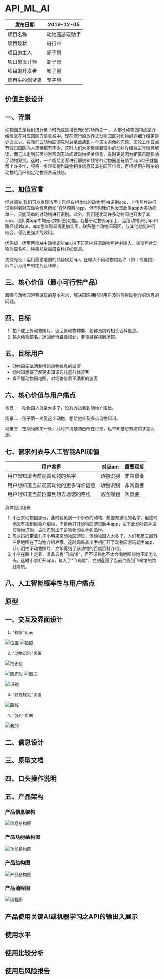 # API_ML_AI
 |  发布日期 | 2019-12-05 |
 | -- | -- |
 |  项目名称 | 动物园游玩助手 |
 |  项目现状 | 进行中 |
 |  项目的主人 | 邹子惠 |
 |  项目的设计师 | 邹子惠 |
 |  项目的开发者 | 邹子惠 |
 |  项目头的测试者 | 邹子惠 |
 
## 价值主张设计 
## 一、背景
动物园总是我们进行亲子时光或是增长知识的场所之一 ，大部分动物园特点是介绍信息在对应园区的信息栏中，现在流行的放养式动物园区对动物的详细介绍更是少之又少。在我们去动物园游玩时总是会遇到一个无法避免的问题。无论工作日或节假日园区内人流量都有不少，这时人们大多聚集到较小的动物介绍栏进行信息解读，而无法走到前面的游客则无法阅读动物相关信息，有时更是因为距离问题影响了动物观赏。这时，一个能给游客进行解说和领导的动物园游玩助手app似乎就能帮上许多忙，只需一步轻松得到动物相关信息及其在园区位置，再根据用户所拍的动物给用户制定动物园游玩线路。

## 二、加值宣言
经过调查,我们可以发现市面上已经有相类似的动物/昆虫识别app，上传照片进行识别得到对应动物信息例如“自然观察”app。但同时我们也发现此类app大多功能单一，只能简单的对动物进行识别。此外，我们还发现许多动物园也开发了其app，但此类app中均无动物识别功能。若基于动物园app上，运用动物识别api和路径规划api，app整体则显得更加实用，联系整个动物园园区，与其他功能进行结合，得到更强大的效用。

优先级：运用百度AI中动物识别api,拍下园区内任意动物照片并输入，输出照片动物对应名称、种类以及百度百科详细信息。

次优先级：运用高德地图的路径规划api，在输入不同动物馆名称（如：熊猫馆）后显示为用户制定到达线路。

## 三、核心价值（最小可行性产品）
着眼与动物园游客游玩的基本需求，解决园区拥挤时用户及时获得动物介绍信息的问题。

## 四、目标
1. 拍下或上传动物照片，返回该动物种类、名称及跳转相关百科信息。
2. 输入动物馆名，返回步行路径规划，带领游客找到场馆。

## 五、目标用户
* 动物园无法清楚得到动物信息的游客
* 动物园想要了解更多知识的儿童群体游客
* 看不懂动物园地图，对场馆位置不清晰的游客

## 六、核心价值与用户痛点
场景一：动物园人流量太多了，没有办法看到动物介绍栏。

场景二：孩子第一次见这个动物，想给他普及多点动物知识。

场景三：在动物园某一处，此时不清楚自己所在位置，也不知道想去场馆该怎么走。

## 七、需求列表与人工智能API加值
| 用户案例	| 对应api	| 重要程度 |
| -- | -- | -- |
| 用户想知道当前观赏动物的名字 	| 动物识别 	| 非常重要 |
| 用户想知道当前观赏动物的更多详细信息	| 动物识别	| 非常重要 |
| 用户想知道当前位置到想去场馆的路线| 路径规划 | 次重要 |

具体应用场景
1. 小王来动物园游玩，此时他见到一个新奇的动物，想要知道他的名字，但这时他没有找到动物介绍栏，于是他打开动物园游玩助手app，拍下此动物照片进行动物识别，自动识别出了该动物的名字和品种。
2. 周末妈妈带着儿子小明来来动物园游玩，但动物园人太多了，人们都里三层外三层地围在了动物介绍栏旁。这时妈妈拿出手机打开了动物园游玩助手app，让小明拍下动物照片，立即得到了该动物的百度百科介绍。
3. 小李在路上走着，准备去找“飞鸟馆”，但不识路也不太会看地图的她不知怎么去。这时小李打开app，输入了“飞鸟馆”，立刻返回了当前位置到飞鸟馆的路线导航。

## 八、人工智能概率性与用户痛点

## 原型
## 一、交互及界面设计
1. “权限”页面

![位置](https://images.gitee.com/uploads/images/2019/1208/225247_0ef8d29d_1648195.png "382c252ddc3d8938e0ff3b72b429d07.png")
![拍照](https://images.gitee.com/uploads/images/2019/1208/225307_dc87aa8c_1648195.png "cbcfdc80d2cd037bdc12b83536d7bec.png")

2. “动物识别”页面

![拍识别](https://images.gitee.com/uploads/images/2019/1208/225323_7bfdfd56_1648195.png "7ac4bbdbaa85b3120fe7448e7aba419.png")

![图识别](https://images.gitee.com/uploads/images/2019/1208/225342_0e38691e_1648195.png "59855be1a65398e169a8757cce0512c.png")
![图库](https://images.gitee.com/uploads/images/2019/1208/225353_ae9e671d_1648195.png "62a5ff856b7d784081399ad21712ced.png")

![识别](https://images.gitee.com/uploads/images/2019/1208/225404_2b527be9_1648195.png "c742a03dc4af0fa562152e29ab12e47.png")

3. “路线规划”页面

![路线](https://images.gitee.com/uploads/images/2019/1208/225419_8308a93e_1648195.png "4c4694858c181beb0ac299713839e30.png")

4. “我的”页面

![我的](https://images.gitee.com/uploads/images/2019/1208/225811_225c4de7_1648195.png "1aaef66057401c4c016976905fe61d0.png")

## 二、信息设计

## 三、原型文档

## 四、口头操作说明

## 五、产品架构
### 产品信息架构
![信息结构图](https://images.gitee.com/uploads/images/2019/1206/204114_ad2cced8_1648195.png "”动物园游玩助手“产品信息结构图.png")
### 产品功能结构图
![功能结构图](https://images.gitee.com/uploads/images/2019/1206/204128_dfbbbe7a_1648195.png "”动物园游玩助手“功能结构图.png")
### 产品结构图
![产品结构图](https://images.gitee.com/uploads/images/2019/1206/204055_c493a916_1648195.png "”动物园游玩助手“产品结构图.png")
### 产品流程图
![流程图](https://images.gitee.com/uploads/images/2019/1206/204030_1ca06733_1648195.png "“动物园游玩助手”流程图.png")

## 产品使用关键AI或机器学习之API的输出入展示
## 使用水平

## 使用比较分析

## 使用后风险报告
